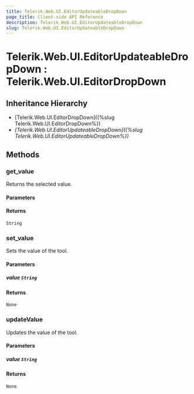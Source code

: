 ```yaml
---
title: Telerik.Web.UI.EditorUpdateableDropDown
page_title: Client-side API Reference
description: Telerik.Web.UI.EditorUpdateableDropDown
slug: Telerik.Web.UI.EditorUpdateableDropDown
---
```


# Telerik.Web.UI.EditorUpdateableDropDown : Telerik.Web.UI.EditorDropDown

## Inheritance Hierarchy

* [Telerik.Web.UI.EditorDropDown]({%slug Telerik.Web.UI.EditorDropDown%})
* *[Telerik.Web.UI.EditorUpdateableDropDown]({%slug Telerik.Web.UI.EditorUpdateableDropDown%})*


## Methods

### get_value

Returns the selected value.

#### Parameters

#### Returns

`String` 

### set_value

Sets the value of the tool.

#### Parameters

##### value `String`

#### Returns

`None` 
### updateValue

Updates the value of the tool.

#### Parameters

##### value `String`

#### Returns

`None` 


